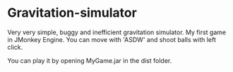 # Gravitation-simulator
Very very simple, buggy and inefficient gravitation simulator. My first game in JMonkey Engine.
You can move with 'ASDW' and shoot balls with left click.

You can play it by opening MyGame.jar in the dist folder.
